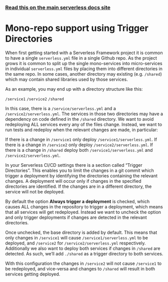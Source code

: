 <!--
title: Serverless Dashboard - CI/CD Mono Repos
menuText: Mono Repos
menuOrder: 7
layout: Doc
-->

<!-- DOCS-SITE-LINK:START automatically generated  -->

### [Read this on the main serverless docs site](https://serverless.com/framework/docs/dashboard/cicd/mono-repo/)

<!-- DOCS-SITE-LINK:END -->

# Mono-repo support using Trigger Directories

When first getting started with a Serverless Framework project it is common to have a single `serverless.yml` file in a single Github repo. As the project grows it is common to split up the single mono-services into micro-services in individual `serverless.yml` files by placing them into different directories in the same repo. In some cases, another directory may existing (e.g. `/shared`) which may contain shared libraries used by those services.

As an example, you may end up with a directory structure like this:

`/service1`
`/service2`
`/shared`

In this case, there is a `/service/serverless.yml` and a `/service2/serverless.yml`. The services in those two directories may have a dependency on code defined in the `/shared` directory. We want to avoid redeploying ALL services every any of the files change. Instead, we want to run tests and redeploy when the relevant changes are made, in particular:

If there is a change in `/service1` only deploy `/service1/serverless.yml`.
If there is a change in `/service2` only deploy `/service2/serverless.yml`.
If there is a change in `/shared` deploy both `/service1/serverless.yml` and `/service2/serverless.yml`.

In your Serverless CI/CD settings there is a section called “Trigger Directories”. This enables you to limit the changes in a git commit which trigger a deployment by identifying the directories containing the relevant changes. A deployment will occur only if changes in the specified directories are identified. If the changes are in a different directory, the service will not be deployed.

By default the option **Always trigger a deployment** is checked, which causes ALL changes in the repository to trigger a deployment, which means that all services will get redeployed. Instead we want to uncheck the option and only trigger deployments if changes are detected in the relevant directories.

Once unchecked, the base directory is added by default. This means that only changes in `/service1` will cause `/service1/serverless.yml` to be deployed, and `/service2` for `/service2/serverless.yml` respectively. Additionally we also want to deploy both services if changes in `/shared` are detected. As such, we’ll add `./shared` as a trigger directory to both services.

With this configuration the changes in `/service2` will not cause `/service1` to be redeployed, and vice-versa and changes to `/shared` will result in both services getting deployed.
